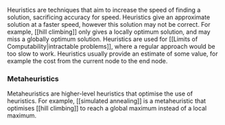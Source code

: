 Heuristics are techniques that aim to increase the speed of finding a solution, sacrificing accuracy for speed. Heuristics give an approximate solution at a faster speed, however this solution may not be correct. For example, [[hill climbing]] only gives a locally optimum solution, and may miss a globally optimum solution. Heuristics are used for [[Limits of Computability|intractable problems]], where a regular approach would be too slow to work. Heuristics usually provide an estimate of some value, for example the cost from the current node to the end node.

### Metaheuristics
Metaheuristics are higher-level heuristics that optimise the use of heuristics. For example, [[simulated annealing]] is a metaheuristic that optimises [[hill climbing]] to reach a global maximum instead of a local maximum.